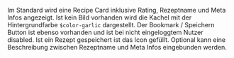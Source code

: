 Im Standard wird eine Recipe Card inklusive Rating, Rezeptname und Meta Infos angezeigt. Ist kein Bild vorhanden wird die Kachel mit der Hintergrundfarbe `$color-garlic` dargestellt. Der Bookmark / Speichern Button ist ebenso vorhanden und ist bei nicht eingeloggtem Nutzer disabled. Ist ein Rezept gespeichert ist das Icon gefüllt. Optional kann eine Beschreibung zwischen Rezeptname und Meta Infos eingebunden werden. 